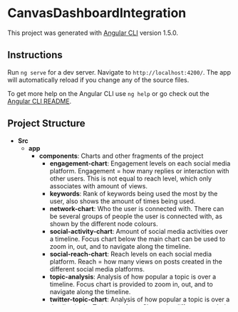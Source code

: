 # CanvasDashboardIntegration

This project was generated with [Angular CLI](https://github.com/angular/angular-cli) version 1.5.0.

## Instructions

Run `ng serve` for a dev server. Navigate to `http://localhost:4200/`. The app will automatically reload if you change any of the source files.

To get more help on the Angular CLI use `ng help` or go check out the [Angular CLI README](https://github.com/angular/angular-cli/blob/master/README.md).

## Project Structure

* **Src**
  * **app**
    * **components**: Charts and other fragments of the project
      * **engagement-chart**: Engagement levels on each social media platform. Engagement = how many replies or interaction with other users. This is not equal to reach level, which only associates with amount of views.
      * **keywords**: Rank of keywords being used the most by the user, also shows the amount of times being used.
      * **network-chart**: Who the user is connected with. There can be several groups of people the user is connected with, as shown by the different node colours.
      * **social-activity-chart**: Amount of social media activities over a timeline. Focus chart below the main chart can be used to zoom in, out, and to navigate along the timeline.
      * **social-reach-chart**: Reach levels on each social media platform. Reach = how many views on posts created in the different social media platforms.
      * **topic-analysis**: Analysis of how popular a topic is over a timeline. Focus chart is provided to zoom in, out, and to navigate along the timeline.
      * **twitter-topic-chart**: Analysis of how popular a topic is over a timeline in the Twitter platform. Shows the different popularity levels within different Tweet categories (original, replies, retweets, friends).
    * **containers**: Full page containers
    * **domain**: Domain / business logic level code
      * **data**: Mock data for simulation
      * **models**: Models for typings
      * **services**: Services to handle http requests

## To-do List
- **Manipulate DOM to add and remove components** (instead of using if statements to hide and show components).
>> **Helpful Resources**:
>> * https://medium.com/front-end-hacking/dynamically-add-components-to-the-dom-with-angular-71b0cb535286

- **Enable drag and drop movements to relocate components.**
>> **Helpful Resources**:
>> * https://valor-software.com/ngx-bootstrap/#/sortable
>> * Using ngx-bootstrap sortable, each component can be stored as a model and a html template can be created to display the panels.

- **Immediate Interaction between different components.** Currently, selection on keyword component can update social activity component but data change does not happen immediately (requires re-rendering of the page, e.g. going to another page first and going back to the page).
>> **Helpful Resources**:
>> * https://angular.io/api/core/EventEmitter
>> * **this.nvd3.chart.update()** needs to be called everytime a data change is detected. Otherwise, chart will only be updated on page re-rendering.